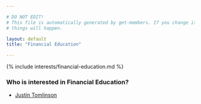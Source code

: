 ```yaml
---

# DO NOT EDIT!
# This file is automatically generated by get-members. If you change it, bad
# things will happen.

layout: default
title: "Financial Education"

---
```


{% include interests/financial-education.md %}

### Who is interested in Financial Education?


* [Justin Tomlinson](../members/justin-tomlinson.html)
